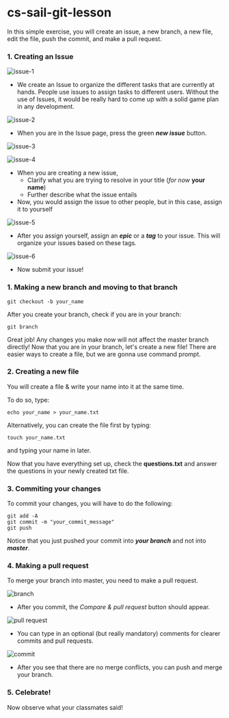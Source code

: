 # cs-sail-git-lesson

In this simple exercise, you will create an issue, a new branch, a new file, edit the file, push the commit, and make a pull request.

### 1. Creating an Issue

![issue-1](/images/Issues-1.png)

- We create an Issue to organize the different tasks that are currently at hands. People use issues to assign tasks to different users. Without the use of Issues, it would be really hard to come up with a solid game plan in any development.

![issue-2](/images/Issues-2.png)

- When you are in the Issue page, press the green **_new issue_** button.

![issue-3](/images/Issues-3.png)

![issue-4](/images/Issues-4.png)
- When you are creating a new issue,
  - Clarify what you are trying to resolve in your title (_for now_ **your name**)
  - Further describe what the issue entails
- Now, you would assign the issue to other people, but in this case, assign it to yourself

![issue-5](/images/Issues-5.png)
- After you assign yourself, assign an **_epic_** or a **_tag_** to your issue. This will organize your issues based on these tags.

![issue-6](/images/Issues-6.png)
- Now submit your issue!

### 1. Making a new branch and moving to that branch

```
git checkout -b your_name
```
After you create your branch, check if you are in your branch:

```
git branch
```

Great job! Any changes you make now will not affect the master branch directly!
Now that you are in your branch, let's create a new file!
There are easier ways to create a file, but we are gonna use command prompt.

### 2. Creating a new file

You will create a file & write your name into it at the same time.

To do so, type:

```
echo your_name > your_name.txt
```

Alternatively, you can create the file first by typing:

```
touch your_name.txt
```

and typing your name in later.

Now that you have everything set up, check the **questions.txt** and answer the questions in your newly created txt file.

### 3. Commiting your changes

To commit your changes, you will have to do the following:

```
git add -A
git commit -m "your_commit_message"
git push
```

Notice that you just pushed your commit into **_your branch_** and not into **_master_**.

### 4. Making a pull request

To merge your branch into master, you need to make a pull request.

![branch](/images/branch.png)
- After you commit, the _Compare & pull request_ button should appear.

![pull request](/images/open.png)
- You can type in an optional (but really mandatory) comments for clearer commits and pull requests.

![commit](/images/commit.png)
- After you see that there are no merge conflicts, you can push and merge your branch.

### 5. Celebrate!

Now observe what your classmates said!
